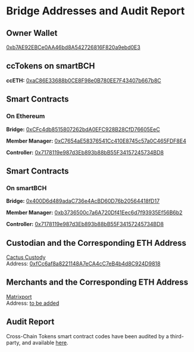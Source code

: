 # Bridge Addresses and Audit Report

## Owner Wallet
[0xb7AE92EBCe0AA46bd8A542726816F820a9ebd0E3](https://etherscan.io/address/0xb7AE92EBCe0AA46bd8A542726816F820a9ebd0E3)


## ccTokens on smartBCH
**ccETH:** [0xaC86E33688b0CE8F98e0B780EE7F43407b667b8C](https://www.smartscan.cash/address/0xaC86E33688b0CE8F98e0B780EE7F43407b667b8C)


## Smart Contracts 
### On Ethereum
**Bridge:** [0xCFc4db8515807262bdA0EFC928B28CfD76605EeC](https://etherscan.io/address/0xCFc4db8515807262bdA0EFC928B28CfD76605EeC)

**Member Manager:** [0xC7654aE58376541Cc410E8745c57a0C465FDF8E4](https://etherscan.io/address/0xC7654aE58376541Cc410E8745c57a0C465FDF8E4)

**Controller:** [0x7178119e987d3Eb893b88bB55F34157245734BD8](https://etherscan.io/address/0x7178119e987d3Eb893b88bB55F34157245734BD8)


## Smart Contracts 
### On smartBCH
**Bridge:** [0x400D6d489adaC736e4AcBD60D76b20564418fD17](https://www.smartscan.cash/address/0x400D6d489adaC736e4AcBD60D76b20564418fD17)

**Member Manager:** [0xb3736500c7a6A720Df41Eec6d7f93935Ef56B6b2](https://www.smartscan.cash/address/0xb3736500c7a6A720Df41Eec6d7f93935Ef56B6b2)

**Controller:** [0x7178119e987d3Eb893b88bB55F34157245734BD8](https://www.smartscan.cash/address/0x7178119e987d3Eb893b88bB55F34157245734BD8)


## Custodian and the Corresponding ETH Address
[Cactus Custody](https://www.mycactus.com)         
Address: [0xfCc6af8a8221148A7eCA4cC7eB4b4d8C924D9818](https://etherscan.io/address/0xfCc6af8a8221148A7eCA4cC7eB4b4d8C924D9818)


## Merchants and the Corresponding ETH Address
[Matrixport](https://www.matrixport.com)            
Address: [to be added](https://etherscan.io/address)


## Audit Report
Cross-Chain Tokens smart contract codes have been audited by a third-party, and available [here](https://www.crosschain.network/PeckShield-Audit-Report-ccTokens-v1.0.pdf).
